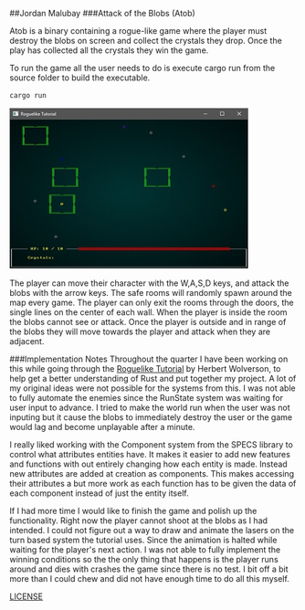 ##Jordan Malubay
###Attack of the Blobs (Atob)

Atob is a binary containing a rogue-like game where the player must destroy the blobs on screen and collect the crystals they drop.  Once the play has collected all the crystals they win the game.

To run the game all the user needs to do is execute cargo run from the source folder to build the executable.

```bash
cargo run
```
![Screenshot](/screen.jpg)

The player can move their character with the W,A,S,D keys, and attack the blobs with the arrow keys.  The safe rooms will randomly spawn around the map every game.  The player can only exit the rooms through the doors, the single lines on the center of each wall. When the player is inside the room the blobs cannot see or attack.  Once the player is outside and in range of the blobs they will move towards the player and attack when they are adjacent.  


###Implementation Notes
Throughout the quarter I have been working on this while going through the [Roguelike Tutorial](https://bfnightly.bracketproductions.com/chapter_0.html) by Herbert Wolverson, to help get a better understanding of Rust and put together my project.  A lot of my original ideas were not possible for the systems from this.  I was not able to fully automate the enemies since the RunState system was waiting for user input to advance.  I tried to make the world run when the user was not inputing but it cause the blobs to immediately destroy the user or the game would lag and become unplayable after a minute.

I really liked working with the Component system from the SPECS library to control what attributes entities have.  It makes it easier to add new features and functions with out entirely changing how each entity is made.  Instead new attributes are added at creation as components.  This makes accessing their attributes a but more work as each function has to be given the data of each component instead of just the entity itself.

If I had more time I would like to finish the game and polish up the functionality.  Right now the player cannot shoot at the blobs as I had intended. I could not figure out a way to draw and animate the lasers on the turn based system the tutorial uses. Since the animation is halted while waiting for the player's next action. I was not able to fully implement the winning conditions so the the only thing that happens is the player runs around and dies with crashes the game since there is no test.  I bit off a bit more than I could chew and did not have enough time to do all this myself. 

[LICENSE](/LICENSE.txt)